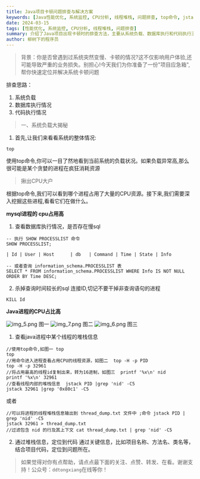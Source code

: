 ```yaml
---
title: Java项目卡顿问题排查与解决方案
keywords: [Java性能优化, 系统监控, CPU分析, 线程堆栈, 问题排查, top命令, jstack]
date: 2024-03-15
tags: [性能优化, 系统监控, CPU分析, 线程堆栈, 问题排查]
summary: 介绍了Java项目出现卡顿时的排查方法，主要从系统负载、数据库执行和代码执行三个维度进行分析，包括使用top命令监控系统资源和线程堆栈信息查看等实用技巧。
author: 柳树下的程序员
---
```


>背景：你是否曾遇到过系统突然变慢、卡顿的情况?这不仅影响用户体验,还可能导致严重的业务损失。别担心!今天我们为你准备了一份"项目应急箱",帮你快速定位并解决系统卡顿问题

排查思路：
1. 系统负载
2. 数据库执行情况
3. 代码执行情况

>一、系统负载大揭秘

1. 首先,让我们来看看系统的整体情况:
```shell
top
```

使用top命令,你可以一目了然地看到当前系统的负载状况。如果负载异常高,那么很可能是某个贪婪的进程在疯狂消耗资源

> 揪出CPU大户

根据top命令,我们可以看到哪个进程占用了大量的CPU资源。接下来,我们需要深入挖掘这些进程,看看它们在做什么。

**mysql进程的 cpu占用高**

1. 查看数据库执行情况，是否存在慢sql
```
-- 执行 SHOW PROCESSLIST 命令
SHOW PROCESSLIST;

| Id | User | Host      | db   | Command | Time | State | Info 

-- 或者查询 information_schema.PROCESSLIST 表
SELECT * FROM information_schema.PROCESSLIST WHERE Info IS NOT NULL ORDER BY Time DESC;

```
2. 杀掉查询时间较长的sql 连接ID,切记不要干掉非查询语句的进程
```
KILL Id
```

**Java进程的CPU占比高**

![img_5.png](img_5.png) 图一
![img_7.png](img_7.png) 图二
![img_6.png](img_6.png) 图三

1. 查看java进程中某个线程的堆栈信息
```shell
//使用top命令,如图一 top
top
//用命令进入进程查看占用CPU的线程资源，如图二  top -H -p PID
top -H -p 32961
//将占用最高的线程id复制出来，转为16进制，如图三  printf '%x\n' nid
printf '%x\n' 32961  
//查看线程内部的堆栈信息  jstack PID |grep 'nid' -C5
jstack 32961 |grep '0x80c1' -C5
```
或者
```shell
//可以将进程的线程堆栈信息输出到 thread_dump.txt 文件中 ;命令 jstack PID | grep 'nid' -C5
jstack 32961 > thread_dump.txt
//过滤包含 nid 的行及其上下文 cat thread_dump.txt | grep 'nid' -C5
```

2. 通过堆栈信息，定位到代码
   通过关键信息，比如项目名称、方法名、类名等，结合项目代码，定位到问题所在。

> 如果觉得对你有点帮助，请点点最下面的关注、点赞、转发、在看。谢谢支持！公众号：`ddtongxiang`在线等你！

